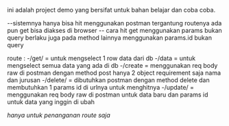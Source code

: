 ini adalah project demo yang bersifat untuk bahan belajar dan coba coba.

--sistemnya hanya bisa hit menggunakan postman tergantung routenya ada pun get bisa diakses di browser 
-- cara hit get menggunakan params bukan query berlaku juga pada method lainnya menggunakan params.id bukan query

route :
-/get/<id> = untuk mengselect 1 row data dari db
-/data = untuk mengselect semua data yang ada di db
-/create = menggunakan req body raw di postman dengan method post hanya 2 object requirement saja nama dan jurusan
-/delete/<id> = dibutuhkan postman dengan method delete dan membutuhkan 1 params id di urlnya untuk menghitnya
-/update/<id> = menggunakan req body raw di postman untuk data baru dan params id untuk data yang inggin di ubah

*hanya untuk penanganan route saja*
